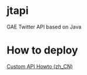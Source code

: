 jtapi
=====

GAE Twitter API based on Java

How to deploy
=====

[Custom API Howto (zh_CN)](https://github.com/mariotaku/twidere/wiki/Custom-API-Howto-%28zh_CN%29#wiki-jtapi-1)
